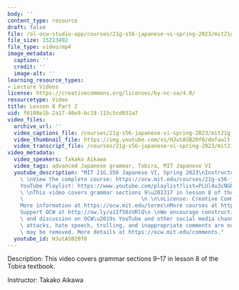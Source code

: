 ```yaml
---
body: ''
content_type: resource
draft: false
file: /ol-ocw-studio-app/courses/21g-s56-japanese-vi-spring-2023/mit21g_s56s23_l08_2_360p_16_9.mp4
file_size: 15223492
file_type: video/mp4
image_metadata:
  caption: ''
  credit: ''
  image-alt: ''
learning_resource_types:
- Lecture Videos
license: https://creativecommons.org/licenses/by-nc-sa/4.0/
resourcetype: Video
title: Lesson 8 Part 2
uid: f6108e1b-2a17-46e9-bc19-115c5cd031a7
video_files:
  archive_url: ''
  video_captions_file: /courses/21g-s56-japanese-vi-spring-2023/mit21g_s56s23_l08_2_captions.vtt
  video_thumbnail_file: https://img.youtube.com/vi/HJutASB20f0/default.jpg
  video_transcript_file: /courses/21g-s56-japanese-vi-spring-2023/mit21g_s56s23_l08_2_transcript.pdf
video_metadata:
  video_speakers: Takako Aikawa
  video_tags: advanced Japanese grammar, Tobira, MIT Japanese VI
  youtube_description: "MIT 21G.S56 Japanese VI, Spring 2023\nInstructor: Takako Aikawa\n\
    \ \nView the complete course: https://ocw.mit.edu/courses/21g-s56-japanese-vi-spring-2023\n\
    YouTube Playlist: https://www.youtube.com/playlist?list=PLUl4u3cNGP62Mr5APSizHgFa0hRiWgPln\n\
    \ \nThis video covers grammar sections 9\u201317 in lesson 8 of the Tobira textbook.\
    \                                     \n \n\nLicense: Creative Commons BY-NC-SA\n\
    More information at https://ocw.mit.edu/terms\nMore courses at https://ocw.mit.edu\n\
    Support OCW at http://ow.ly/a1If50zVRlQ\n \nWe encourage constructive comments\
    \ and discussion on OCW\u2019s YouTube and other social media channels. Personal\
    \ attacks, hate speech, trolling, and inappropriate comments are not allowed and\
    \ may be removed. More details at https://ocw.mit.edu/comments."
  youtube_id: HJutASB20f0
---
```

Description: This video covers grammar sections 9–17 in lesson 8 of the Tobira textbook.

Instructor: Takako Aikawa